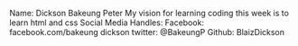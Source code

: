 Name: Dickson Bakeung Peter
My vision for learning coding this week is to learn html and css
Social Media Handles:
Facebook: facebook.com/bakeung dickson
twitter: @BakeungP
Github: BlaizDickson